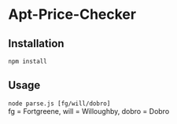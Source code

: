 # Apt-Price-Checker
## Installation
`npm install`
## Usage
`node parse.js [fg/will/dobro]`  
fg = Fortgreene, will = Willoughby, dobro = Dobro
